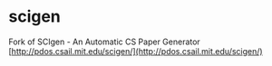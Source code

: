 # scigen

Fork of SCIgen - An Automatic CS Paper Generator [http://pdos.csail.mit.edu/scigen/](http://pdos.csail.mit.edu/scigen/)
